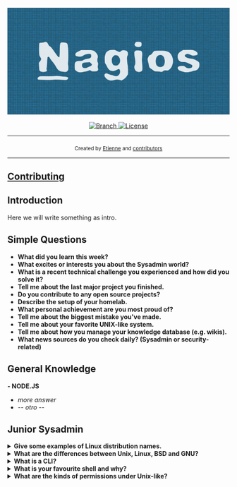 <p align="center">
    <img src="docs/img/NagiosLogo.png"
        alt="Master">
</p>

<p align="center">
  <a href="https://github.com/dolbyjoab/101-nagios/tree/master">
    <img src="https://img.shields.io/badge/Branch-master-green.svg?longCache=true"
        alt="Branch">
  </a>
  <a href="http://www.gnu.org/licenses/">
    <img src="https://img.shields.io/badge/License-GNU-blue.svg?longCache=true"
        alt="License">
  </a>
</p>

***
<p align="center">
  <sub>Created by
  <a href="dolbyjoab.github.io">Etienne</a> and
  <a href="https://github.com/dolbyjoab/101-nagios/graphs/contributors">
    contributors
  </a>
    </sub>
</p>
  
***

## <a href="https://github.com/dolbyjoab/101-NAGIOS/blob/master/CONTRIBUTING.md">Contributing</a>
## <a name="general-knowledge">Introduction</a>
Here we will write something as intro.

## <a name="simple-questions">Simple Questions</a>

- <b>What did you learn this week?</b>
- <b>What excites or interests you about the Sysadmin world?</b>
- <b>What is a recent technical challenge you experienced and how did you solve it?</b>
- <b>Tell me about the last major project you finished.</b>
- <b>Do you contribute to any open source projects?</b>
- <b>Describe the setup of your homelab.</b>
- <b>What personal achievement are you most proud of?</b>
- <b>Tell me about the biggest mistake you've made.</b>
- <b>Tell me about your favorite UNIX-like system.</b>
- <b>Tell me about how you manage your knowledge database (e.g. wikis).</b>
- <b>What news sources do you check daily? (Sysadmin or security-related)</b>

## <a name="general-knowledge">General Knowledge</a>
 **- NODE.JS**
 - *more answer*
 - -*- otro -*-

## <a name="junior-sysadmin">Junior Sysadmin</a>
<details>
<summary><b>Give some examples of Linux distribution names.</b></summary><br>

- Test 1
- Test 2 
- Test 3

</details>

<details>
<summary><b>What are the differences between Unix, Linux, BSD and GNU?</b></summary><br>

Some answers
</details>

<details>
<summary><b>What is a CLI?</b></summary><br>

<b>CLI</b> is an acronym for Command Line Interface or Command Language Interpreter. The command line is one of the most powerful ways to control your system/computer.

</details>

<details>
<summary><b>What is your favourite shell and why?</b></summary><br>

Some lines, nothing serious.
</details>

<details>
<summary><b>What are the kinds of permissions under Unix-like?</b></summary><br>

- <b>Read</b>: users can read the files or list the directory<br>
- <b>Write</b>: users may write to the file or add new files to the directory<br>
- <b>Execute</b>: users may run the file or lookup a specific file within a directory

</details>
